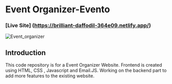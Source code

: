 # Event Organizer-Evento

### [Live Site] (https://brilliant-daffodil-364e09.netlify.app/)
![Event_organizer](https://user-images.githubusercontent.com/71623963/160083992-00c625bd-7b72-4fe9-a4b7-9f3ff4e5b82f.png)

## Introduction
This code repository is for a Event Organizer Website.
Frontend is created using HTML, CSS , Javascript and Email.JS.
Working on the backend part to add more features to the existing website.
